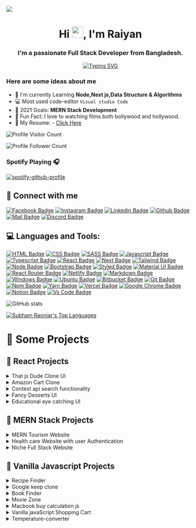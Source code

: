 ![](https://i.ibb.co/kDn706C/Minimal-Creative-Director-Profile-Header-Linked-In-Banner-1.png)

<h1 align="center">Hi <img src="https://raw.githubusercontent.com/MartinHeinz/MartinHeinz/master/wave.gif" width="30px">, I'm Raiyan</h1>
<h3 align="center">I'm a passionate Full Stack Developer from Bangladesh.</h3>

<p dir="auto" align="center"><a href="https://git.io/typing-svg" rel="nofollow"><img src="https://camo.githubusercontent.com/31e3180147b374744f3bd732e84d07f3c1ed3d6ecee18e3d2134764e4511716c/68747470733a2f2f726561646d652d747970696e672d7376672e6865726f6b756170702e636f6d3f636f6c6f723d2532333336424346372673697a653d32322663656e7465723d747275652677696474683d353530266c696e65733d48656c6c6f2532432b677579732532432b49276d2b612b4d45524e2b537461636b2b446576656c6f7065723b416e642b49276d2b616c776179732b72656164792b746f2b636f6c6c61626f726174652b776974682b796f75" alt="Typing SVG" data-canonical-src="https://readme-typing-svg.herokuapp.com?color=%2336BCF7&amp;size=22&amp;center=true&amp;width=550&amp;lines=Hello%2C+guys%2C+I'm+a+MERN+Stack+Developer;And+I'm+always+ready+to+collaborate+with+you" style="max-width: 100%;"></a></p>

### Here are some ideas about me

- 🌱 I'm currently Learning **Node,Next js,Data Structure & Algorithms**
- 💻 Most used code-editor `Visual studio Code`
- 🎯 2021 Goals: **MERN Stack Development**
- 🎥 Fun Fact: I love to watching films both bollywood and hollywood.
- 📃 My Resume: - [Click Here](https://drive.google.com/file/d/1IOpG6du8CIztxO2acpoJ1jJsPl325vNt/view?usp=sharing)
<!-- - 📫 My Portfolio: [S.M.Abtahi Noor](https://smabtahinoor.vercel.app) -->

![Profile Visitor Count](https://visitor-badge.laobi.icu/badge?page_id=coderboy-raiyan)

![Profile Follower Count](https://img.shields.io/github/followers/coderboy-raiyan.svg?style=for-the-badge&logo=github&label=Follower&maxAge=2592000)

### Spotify Playing 🎧

[![spotify-github-profile](https://spotify-github-profile.vercel.app/api/view?uid=ib2jgawh2vll14c3sx9ekup1r&cover_image=true&theme=natemoo-re&bar_color=53b14f&bar_color_cover=true)](https://github.com/kittinan/spotify-github-profile)

## 🚀 Connect with me

[![Facebook Badge](https://img.shields.io/badge/Facebook-1877F2?style=for-the-badge&logo=facebook&logoColor=white)](https://www.facebook.com/tajkierhaque/)
[![Instagram Badge](https://img.shields.io/badge/Instagram-E4405F?style=for-the-badge&logo=instagram&logoColor=white)](https://www.instagram.com/tajkier_haque/)
[![Linkedin Badge](https://img.shields.io/badge/LinkedIn-0077B5?style=for-the-badge&logo=linkedin&logoColor=white)](https://www.linkedin.com/in/tajkier-haque)
[![Github Badge](https://img.shields.io/badge/GitHub-100000?style=for-the-badge&logo=github&logoColor=white)](https://github.com/coderboy-raiyan)
[![Mail Badge](https://img.shields.io/badge/Gmail-D14836?style=for-the-badge&logo=gmail&logoColor=white)](mailto:tajkierhaque@gmail.com)
[![Discord Badge](https://img.shields.io/badge/Discord-7289DA?style=for-the-badge&logo=discord&logoColor=white)](https://discordapp.com/users/Raiyan#6557)

## 💻 Languages and Tools:

[![HTML Badge](https://img.shields.io/badge/HTML5-E34F26?style=for-the-badge&logo=html5&logoColor=white)](https://github.com/coderboy-raiyan)
[![CSS Badge](https://img.shields.io/badge/CSS3-1572B6?style=for-the-badge&logo=css3&logoColor=white)](https://github.com/coderboy-raiyan)
[![SASS Badge](https://img.shields.io/badge/Sass-CC6699?style=for-the-badge&logo=sass&logoColor=white)](https://github.com/coderboy-raiyan)
[![Javascript Badge](https://img.shields.io/badge/JavaScript-F7DF1E?style=for-the-badge&logo=javascript&logoColor=black)](https://github.com/coderboy-raiyan)
[![Typescript Badge](https://img.shields.io/badge/typeScript-0078D6?style=for-the-badge&logo=typeScript&logoColor=white)](https://github.com/coderboy-raiyan)
[![React Badge](https://img.shields.io/badge/React-20232A?style=for-the-badge&logo=react&logoColor=61DAFB)](https://github.com/coderboy-raiyan)
[![Next Badge](https://img.shields.io/badge/NextJS-000?style=for-the-badge&logo=nextjs&logoColor=61DAFB)](https://github.com/coderboy-raiyan)
[![Tailwind Badge](https://img.shields.io/badge/Tailwind_CSS-38B2AC?style=for-the-badge&logo=tailwind-css&logoColor=white)](https://github.com/coderboy-raiyan)
[![Node Badge](https://img.shields.io/badge/Node.js-43853D?style=for-the-badge&logo=node.js&logoColor=white)](https://github.com/coderboy-raiyan)
[![Bootstrap Badge](https://img.shields.io/badge/Bootstrap-563D7C?style=for-the-badge&logo=bootstrap&logoColor=white)](https://github.com/coderboy-raiyan)
[![Styled Badge](https://img.shields.io/badge/styled--components-DB7093?style=for-the-badge&logo=styled-components&logoColor=white)](https://github.com/coderboy-raiyan)
[![Material UI Badge](https://img.shields.io/badge/Material--UI-0081CB?style=for-the-badge&logo=material-ui&logoColor=white)](https://github.com/coderboy-raiyan)
[![React Router Badge](https://img.shields.io/badge/React_Router-CA4245?style=for-the-badge&logo=react-router&logoColor=white)](https://github.com/coderboy-raiyan)
[![Netlify Badge](https://img.shields.io/badge/Netlify-00C7B7?style=for-the-badge&logo=netlify&logoColor=white)](https://github.com/coderboy-raiyan)
[![Markdown Badge](https://img.shields.io/badge/Markdown-000000?style=for-the-badge&logo=markdown&logoColor=white)](https://github.com/coderboy-raiyan)
[![Windows Badge](https://img.shields.io/badge/Windows-0078D6?style=for-the-badge&logo=windows&logoColor=white)](https://github.com/coderboy-raiyan)
[![Ubuntu Badge](https://img.shields.io/badge/Ubuntu-E95420?style=for-the-badge&logo=ubuntu&logoColor=white)](https://github.com/coderboy-raiyan)
[![Bitbucket Badge](https://img.shields.io/badge/Bitbucket-330F63?style=for-the-badge&logo=bitbucket&logoColor=white)](https://github.com/coderboy-raiyan)
[![Git Badge](https://img.shields.io/badge/git-f34f29?style=for-the-badge&logo=git&logoColor=white)](https://github.com/coderboy-raiyan)
[![Npm Badge](https://img.shields.io/badge/npm-d7141a?style=for-the-badge&logo=npm&logoColor=white)](https://github.com/coderboy-raiyan)
[![Yarn Badge](https://img.shields.io/badge/yarn-0078D6?style=for-the-badge&logo=yarn&logoColor=white)](https://github.com/coderboy-raiyan)
[![Vercel Badge](https://img.shields.io/badge/vercel-000?style=for-the-badge&logo=vercel&logoColor=white)](https://github.com/coderboy-raiyan)
[![Google Chrome Badge](https://img.shields.io/badge/google_chrome-556532?style=for-the-badge&logo=googlechrome&logoColor=white)](https://github.com/coderboy-raiyan)
[![Notion Badge](https://img.shields.io/badge/notion-000?style=for-the-badge&logo=notion&logoColor=white)](https://github.com/coderboy-raiyan)
[![Vs Code Badge](https://img.shields.io/badge/Visual_Studio_Code-0078D6?style=for-the-badge&logo=visualstudiocode&logoColor=white)](https://github.com/coderboy-raiyan)

![GitHub stats](https://github-readme-stats.vercel.app/api?username=coderboy-raiyan&show_icons=true&theme=dark)

<a href="https://github.com/SubhamRaoniar28/github-readme-stats"><img alt="Subham Raoniar's Top Languages" src="https://github-readme-stats.vercel.app/api/top-langs/?username=coderboy-raiyan&langs_count=8&count_private=true&layout=compact&theme=react&hide_border=true&bg_color=0D1117" /></a>

# 🚀 Some Projects

## 📢 React Projects

<details>
<summary>That js Dude Clone UI</summary>

1. Live Demo : https://coderboy-raiyan.github.io/that-js-dude/
2. Github Code: https://github.com/coderboy-raiyan/that-js-dude
3. Technology : ReactJS, Vanilla CSS3
![ss](https://i.ibb.co/tqqd2kF/screencapture-coderboy-raiyan-github-io-that-js-dude-2021-11-26-15-43-49.png)
</details>

<details>
<summary>Amazon Cart Clone</summary>

1. Live Demo : https://simple-amazon-cart.netlify.app/
2. Github Code: https://github.com/coderboy-raiyan/amazon-simple-cart
3. Technology : ReactJS, Vanilla CSS3, React router dom.
![ss](https://i.ibb.co/VQmb0fm/screencapture-simple-amazon-cart-netlify-app-2021-11-26-15-47-504.png)
</details>

<details>
<summary>Context api search functionality</summary>

1. Live Demo : https://search-context-api.netlify.app/
2. Github Code: https://github.com/coderboy-raiyan/search-with-context-api
3. Technology : ReactJS,React bootstrap, React router dom.
![ss](https://i.ibb.co/ZdWz8bc/screencapture-search-context-api-netlify-app-2021-11-26-16-03-395.png)
</details>

<details>
<summary>Fancy Desserts UI</summary>
  
1. Live Demo : https://coderboy-raiyan.github.io/Desserts-Web/
2. Github Code: https://github.com/coderboy-raiyan/Desserts-Web
3. Technology : ReactJS,Bootstrap, CSS3.
![ss](https://i.ibb.co/R6Q6JxY/screencapture-coderboy-raiyan-github-io-Desserts-Web-2021-11-26-16-08-26.png)
</details>

<details>
<summary>Educational eye catching UI</summary>
  
1. Educational Solo Client : https://github.com/coderboy-raiyan/Educational-website-client-side
2. Educational Solo Live Link : https://educal-edu.netlify.app/
3. Technologies: React JS, React Bootstrap, React router dom etc...
![ss](https://i.ibb.co/p0gmvLk/screencapture-educal-edu-netlify-app-2021-11-26-19-53-17.png)
</details>

## 📢 MERN Stack Projects

<details>
<summary>MERN Tourism Website</summary>
  
1. MERN Stack Tourism Client : https://github.com/coderboy-raiyan/tourism-client-side-full-stack-web
2. MERN Stack Tourism Live Link :https://traveler-7f312.web.app/
3. MERN Stack Tourism Server Link: https://github.com/coderboy-raiyan/tourism-server-side-code
4. Technologies: React JS, Node JS, Express JS, MongoDB, React Bootstrap etc...
</details>

<details>
<summary>Health care Website with user Authentication</summary>
  
1. Travel Solo Client :https://github.com/coderboy-raiyan/health-care-website
2. Travel Solo Live Link : https://health-care-e23e9.web.app/
3. Technologies: React JS, React Bootstrap etc...
</details>

<details>
<summary>Niche Full Stack Website</summary>
  
1. Niche Solo Client : https://github.com/coderboy-raiyan/niche-client-side-full-stack-web
2. Niche Solo Live Link : https://niche-web-a35d2.web.app/
3. Niche Solo Server Link: https://github.com/coderboy-raiyan/Niche-server-side-code
4. Technologies: React JS, Node JS, Express JS, MongoDB, React Bootstrap, React router dom etc...
</details>

## 📢 Vanilla Javascript Projects

<details>
<summary>Recipe Finder</summary>

1. Live Demo: https://coderboy-raiyan.github.io/recipe-finder/
2. Github Code: https://github.com/coderboy-raiyan/recipe-finder
3. Technology : Vaniila JS
![ss](https://i.ibb.co/Wk6WqxD/screencapture-coderboy-raiyan-github-io-recipe-finder-2021-11-26-16-21-37.png)
</details>

<details>
<summary>Google keep clone</summary>

1. Live Demo: https://coderboy-raiyan.github.io/keep-clone/
2. Github Code:https://github.com/coderboy-raiyan/keep-clone
3. Technology : Vaniila JS, Local Storage
![ss](https://i.ibb.co/N6K5hRz/screencapture-coderboy-raiyan-github-io-keep-clone-2021-11-26-16-23-40.png)
</details>

<details>
<summary>Book Finder</summary>

1. Live Demo: https://bookexplorer.netlify.app/
2. Github Code: https://github.com/coderboy-raiyan/book-library#book-archive-coderboy-raiyan
3. Technology : Vaniila JS.
![ss](https://i.ibb.co/wzJ6hMx/screencapture-bookexplorer-netlify-app-2021-11-26-19-38-305.png)
</details>

<details>
<summary>Movie Zone</summary>

1. Live Demo: https://coderboy-raiyan.github.io/movie-zone/
2. Github Code: https://github.com/coderboy-raiyan/movie-zone
3. Technology : Vaniila JS
![ss](https://i.ibb.co/Mckwqtt/screencapture-coderboy-raiyan-github-io-movie-zone-2021-11-26-19-43-22.png)
</details>

<details>
<summary>Macbook buy calculation js</summary>

1. Live Demo: https://macbook-cart.netlify.app/
2. Github Code: https://github.com/coderboy-raiyan/Macbook-buy-calculation-js
3. Technology : Vaniila JS
![ss](https://i.ibb.co/5rCMXzW/screencapture-macbook-cart-netlify-app-2021-11-26-19-58-44.png)
</details>

<details>
<summary>Vanilla javaScript Shopping Cart</summary>

1. Live Demo: https://coderboy-raiyan.github.io/shopping-cart/
2. Github Code:https://github.com/coderboy-raiyan/shopping-cart
3. Technology : Vaniila JS
![ss](https://i.ibb.co/BVXkxYj/screencapture-coderboy-raiyan-github-io-shopping-cart-2021-11-26-20-01-48.png)
</details>
<details>
<summary>Temperature-converter</summary>

4. Live Demo: https://coderboy-raiyan.github.io/temperature-converter/
5. Github Code:https://github.com/coderboy-raiyan/temperature-converter
6. Technology : Vaniila JS
![ss](https://i.ibb.co/09QZVG9/screencapture-coderboy-raiyan-github-io-temperature-converter-2021-11-26-20-08-11.png)
</details>
